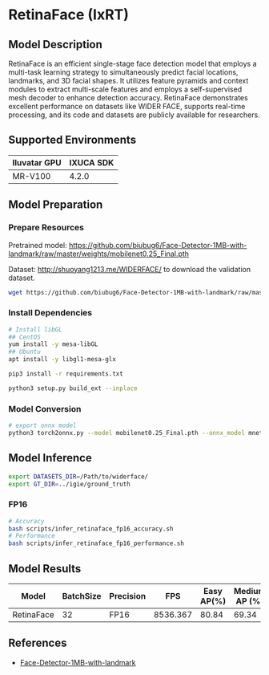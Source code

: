 # RetinaFace (IxRT)

## Model Description

RetinaFace is an efficient single-stage face detection model that employs a multi-task learning strategy to simultaneously predict facial locations, landmarks, and 3D facial shapes. It utilizes feature pyramids and context modules to extract multi-scale features and employs a self-supervised mesh decoder to enhance detection accuracy. RetinaFace demonstrates excellent performance on datasets like WIDER FACE, supports real-time processing, and its code and datasets are publicly available for researchers.

## Supported Environments

| Iluvatar GPU | IXUCA SDK |
|--------------|-----------|
| MR-V100      | 4.2.0     |

## Model Preparation

### Prepare Resources

Pretrained model: <https://github.com/biubug6/Face-Detector-1MB-with-landmark/raw/master/weights/mobilenet0.25_Final.pth>

Dataset: <http://shuoyang1213.me/WIDERFACE/> to download the validation dataset.

```bash
wget https://github.com/biubug6/Face-Detector-1MB-with-landmark/raw/master/weights/mobilenet0.25_Final.pth
```

### Install Dependencies

```bash
# Install libGL
## CentOS
yum install -y mesa-libGL
## Ubuntu
apt install -y libgl1-mesa-glx

pip3 install -r requirements.txt

python3 setup.py build_ext --inplace
```

### Model Conversion

```bash
# export onnx model
python3 torch2onnx.py --model mobilenet0.25_Final.pth --onnx_model mnetv1_retinaface.onnx
```

## Model Inference

```bash
export DATASETS_DIR=/Path/to/widerface/
export GT_DIR=../igie/ground_truth
```

### FP16

```bash
# Accuracy
bash scripts/infer_retinaface_fp16_accuracy.sh
# Performance
bash scripts/infer_retinaface_fp16_performance.sh
```

## Model Results

| Model      | BatchSize | Precision | FPS      | Easy AP(%) | Medium AP (%) | Hard AP(%) |
|------------|-----------|-----------|----------|------------|---------------|------------|
| RetinaFace | 32        | FP16      | 8536.367 | 80.84      | 69.34         | 37.31      |

## References

- [Face-Detector-1MB-with-landmark](https://github.com/biubug6/Face-Detector-1MB-with-landmark)
